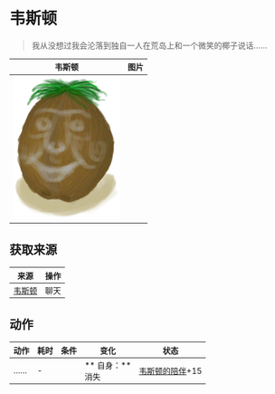 # 韦斯顿  
> 我从没想过我会沦落到独自一人在荒岛上和一个微笑的椰子说话……  
  
  韦斯顿  |   图片   
 ----  |  ----:   
   |  <img decoding="async" src="Sprite/Weston.png" href="a.md" style="max-width:300px;max-height:300px;">   
  
## 获取来源  
来源  |  操作  
----  |  ----  
[韦斯顿](Weston.md)  |  聊天  
## 动作  
动作  |  耗时  |  条件  |  变化  |  状态  
----  |  ----  |  ----  |  ----  |  ----  
……<br>  |  -  |    |  ** 自身：**<br>消失  |  [韦斯顿的陪伴](WestonCompany.md)+15  


<script>document.title="韦斯顿 - 卡牌生存百科 Card Survival Wiki";</script>